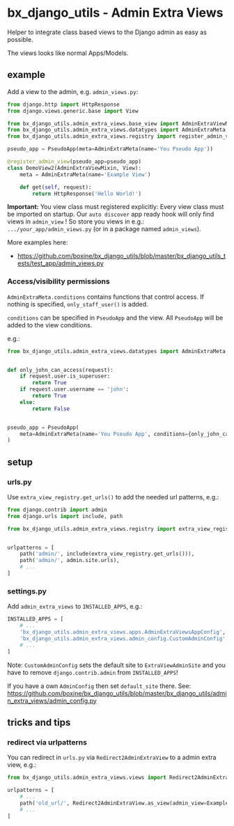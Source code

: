 # bx_django_utils - Admin Extra Views

Helper to integrate class based views to the Django admin as easy as possible.

The views looks like normal Apps/Models.


## example

Add a view to the admin, e.g. `admin_views.py`:

```python
from django.http import HttpResponse
from django.views.generic.base import View

from bx_django_utils.admin_extra_views.base_view import AdminExtraViewMixin
from bx_django_utils.admin_extra_views.datatypes import AdminExtraMeta, PseudoApp
from bx_django_utils.admin_extra_views.registry import register_admin_view

pseudo_app = PseudoApp(meta=AdminExtraMeta(name='You Pseudo App'))

@register_admin_view(pseudo_app=pseudo_app)
class DemoView2(AdminExtraViewMixin, View):
    meta = AdminExtraMeta(name='Example View')

    def get(self, request):
        return HttpResponse('Hello World!')
```

**Important:** You view class must registered explicitly: Every view class must be imported on startup.
Our `auto discover` app ready hook will only find views in `admin_view` !
So store you views in e.g.: `.../your_app/admin_views.py` (or in a package named `admin_views`).

More examples here:

* https://github.com/boxine/bx_django_utils/blob/master/bx_django_utils_tests/test_app/admin_views.py


### Access/visibility permissions

`AdminExtraMeta.conditions` contains functions that control access.
If nothing is specified, `only_staff_user()` is added.

`conditions` can be specified in `PseudoApp` and the view. All `PseudoApp` will be added to the view conditions.

e.g.:

```python
from bx_django_utils.admin_extra_views.datatypes import AdminExtraMeta, PseudoApp


def only_john_can_access(request):
    if request.user.is_superuser:
        return True
    if request.user.username == 'john':
        return True
    else:
        return False


pseudo_app = PseudoApp(
    meta=AdminExtraMeta(name='You Pseudo App', conditions={only_john_can_access})
)
```


## setup


### urls.py

Use `extra_view_registry.get_urls()` to add the needed url patterns, e.g.:

```python
from django.contrib import admin
from django.urls import include, path

from bx_django_utils.admin_extra_views.registry import extra_view_registry


urlpatterns = [
    path('admin/', include(extra_view_registry.get_urls())),
    path('admin/', admin.site.urls),
    # ...
]
```


### settings.py

Add `admin_extra_views` to `INSTALLED_APPS`, e.g.:

```python
INSTALLED_APPS = [
    # ...
    'bx_django_utils.admin_extra_views.apps.AdminExtraViewsAppConfig',
    'bx_django_utils.admin_extra_views.admin_config.CustomAdminConfig', # Replaced 'django.contrib.admin'
    # ...
]
```

Note: `CustomAdminConfig` sets the default site to `ExtraViewAdminSite` and you have to remove `django.contrib.admin` from `INSTALLED_APPS`!

If you have a own `AdminConfig` then set `default_site` there. See: https://github.com/boxine/bx_django_utils/blob/master/bx_django_utils/admin_extra_views/admin_config.py


## tricks and tips

### redirect via urlpatterns

You can redirect in `urls.py` via `Redirect2AdminExtraView` to a admin extra view, e.g.:
```python
from bx_django_utils.admin_extra_views.views import Redirect2AdminExtraView

urlpatterns = [
    # ...
    path('old_url/', Redirect2AdminExtraView.as_view(admin_view=ExampleAdminExtraViewClass)),
    # ...
]
```

